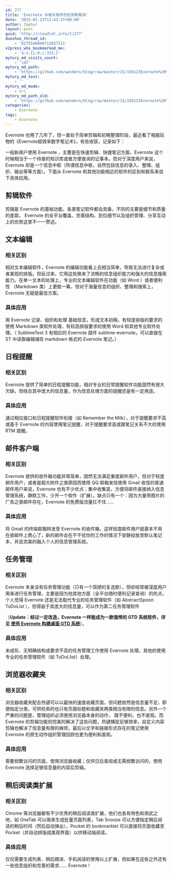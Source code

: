 ```yaml
---
id: 277
title: 'Evernote 与相关软件的区别和联系'
date: '2015-01-23T12:43:37+08:00'
author: Zephur
layout: post
guid: 'http://cloudlet.info/t/277'
duoshuo_thread_id:
    - '6275546040712037121'
v2press_who_bookmarked_me:
    - 'a:1:{i:0;i:333;}'
mytory_md_visits_count:
    - '147'
mytory_md_path:
    - 'https://github.com/wandero/blog/raw/master/15/150123Evernote%20%E4%B8%8E%E7%9B%B8%E5%85%B3%E8%BD%AF%E4%BB%B6%E7%9A%84%E5%8C%BA%E5%88%AB%E5%92%8C%E8%81%94%E7%B3%BB.md'
mytory_md_text:
    - ''
mytory_md_mode:
    - url
mytory_md_path_old:
    - 'https://github.com/wandero/blog/raw/master/15/150123Evernote%20%E4%B8%8E%E7%9B%B8%E5%85%B3%E8%BD%AF%E4%BB%B6%E7%9A%84%E5%8C%BA%E5%88%AB%E5%92%8C%E8%81%94%E7%B3%BB.md'
categories:
    - Evernote
tags:
    - Evernote
---
```


Evernote 也用了几年了，但一直处于简单剪辑和初略整理阶段，最近看了电脑玩物的《Evernote超效率数字笔记术》，有些收获，记录如下：

一般新用户使用 Evernote ，主要是在快速剪辑、快捷笔记方面，Evernote 这个时候相当于一个待查的知识库或者方便查询的记事本。而对于深度用户来说，Evernote 却是一个信息中枢（所谓信息中枢，自然包括信息的录入、整理、组织、输出等等方面）。下面从 Evernote 和其他功能相近的软件的区别和联系来说下具体应用。

<!-- more -->

## 剪辑软件

剪辑是 Evernote 的基础功能，各类笔记软件都会具备，不同的主要是细节和质量的差距， Evernote 的全平台覆盖、完善结构、到位细节以及组织管理、分享互动上的优势这里不一一赘述。

## 文本编辑

### **相关区别**

相对文本编辑软件，Evernote 的编辑功能看上去相当简单，导致无法进行复杂或者美观的排版。但反过来，它用这些换来了流畅的信息组织能力和强大的信息搜索能力。在单一文本的处理上，专业的文本编辑软件在功能（如 Word ）或者便利性 （Markdown 类）上更胜一筹，但对于海量信息的组织、整理和搜索上，Evernote 无疑是最佳方案。

### **具体应用**

用 Evernote 记录、组织和处理 基础信息，形成文本初稿，有轻度排版的要求的使用 Markdown 类软件处理，有较高排版要求的使用 Word 和其他专业软件处理。（ SublimeText 3 有相应的 Evernote 插件 sublime-evernote，可以直接在 ST 中读取编辑储存 markdown 格式的 Evernote 笔记。）

## 日程提醒

### **相关区别**

Evernote 提供了简单的日程提醒功能，相对专业的日常提醒软件功能固然有很大欠缺，但结合其中庞大的信息量，作为信息处理方面的提醒还是有一定用途。

### **具体应用**

通过相应接口和日程提醒软件衔接（如 Remember the Milk），对于提醒要求不高或基于 Evernote 的内容使用笔记提醒，对于提醒要求高或跟笔记关系不大的使用 RTM 提醒。

## 邮件客户端

### **相关区别**

Evernote 提供的收件箱功能非常简单，固然无法满足重度邮件用户，但对于轻度邮件用户，或者是超大附件之类原因而使用 QQ 邮箱发信使用 Gmail 收信的普通邮件用户来说，Evernote 也有不少优点：集中收集篮，方便将邮件直接纳入信息管理系统，静默工作，少开一个软件（扩展）。缺点只有一个：因为大量带图片的广告之类邮件存在，Evernote 的免费版流量扛不住……

### **具体应用**

将 Gmail 的终端邮箱转发至 Evernote 的收件箱，这样轻度邮件用户就基本不用在收邮件上费心了，新的邮件会在不干扰你的工作的情况下安静投放至默认笔记本，并且完美的融入个人的信息管理系统。

## 任务管理

### **相关区别**

Evernote 本身没有任务管理功能（只有一个简陋的复选款），但却经常被深度用户用来进行任务管理，主要是因为他其他方面（全平台随时便利记录查询）的优点，个人觉得 Evernote 还是无法取代专业的任务管理软件（如 AbstractSpoon ToDoList ），但得益于其庞大的信息量，可以作为第二任务管理软件

（**Update：经过一定改造，Evernote 一样能成为一款强悍的 GTD 系统软件，详见 [使用 Evernote 构建桌面 GTD 系统](http://cloudlet.info/t/284)**）。

### **具体应用**

未成形、无明确结构或要求不高的任务管理工作使用 Evernote 处理，其他的使用专业的任务管理软件（如 ToDoLlist）处理。

## 浏览器收藏夹

### **相关区别**

浏览器收藏夹配合热键可以以最快的速度收藏页面，但问题依然是信息量不足，即便指定分类，可供检索的也只有页面标题和收藏夹两类相当有限的信息。另外一个严重的问题是，管理组织必须使用浏览器本身的动作， 既不便利，也不直观。而 Evernote 的剪辑功能则完美的解决了这些问题，热键捕捉足够效率，自定义内容剪辑也解决了信息量有限的麻烦，最后以文字和链接形式存在的笔记使用 Evernote 的原生动作组织管理回顾也更为便利和直观。

### **具体应用**

需要频繁访问的页面，使用浏览器收藏；仅供日后查阅或无需频繁访问的，使用 Evernote 选择足够信息量的内容后剪辑。

## 稍后阅读类扩展

### **相关区别**

Chrome 等浏览器都有不少优秀的稍后阅读类扩展，他们也各有特色和用武之地，如 OneTab 可以用来生成批量页面列表，Tab Snooze 可以方便指定稍后阅读的稍后时间（然后自动弹出），Pocket 的 bookmarklet 可以直接将页面收藏至 Pocket（并自动排版成美观界面）以供移动端阅读。

### **具体应用**

仅仅需要生成列表、稍后跟进、手机阅读的使用以上扩展，但如果在这些之外还有一些信息组织和完善的需求…… Evernote !